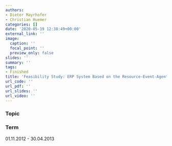 ```yaml
---
authors:
- Dieter Mayrhofer
- Christian Huemer
categories: []
date: '2020-05-19 12:38:49+00:00'
external_link: ''
image:
  caption: ''
  focal_point: ''
  preview_only: false
slides: ''
summary: ''
tags:
- Finished
title: 'Feasibility Study: ERP System Based on the Resource-Event-Agent (REA) Ontology'
url_code: ''
url_pdf: ''
url_slides: ''
url_video: ''
---
```


### Topic

### Term

01.11.2012 - 30.04.2013